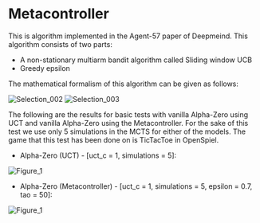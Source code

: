 # Metacontroller

This is algorithm implemented in the Agent-57 paper of Deepmeind. This algorithm consists of two parts:
* A non-stationary multiarm bandit algorithm called Sliding window UCB
* Greedy epsilon 

The mathematical formalism of this algorithm can be given as follows:

![Selection_002](https://user-images.githubusercontent.com/17771219/83939645-82451380-a7ac-11ea-9d65-340beb3db109.png)
![Selection_003](https://user-images.githubusercontent.com/17771219/83939646-82451380-a7ac-11ea-8fe9-1e34409018ec.png)

The following are the results for basic tests with vanilla Alpha-Zero using UCT and vanilla Alpha-Zero using the Metacontroller. For the sake of this test we use only 5 simulations in the MCTS for either of the models. The game that this test has been done on is TicTacToe in OpenSpiel.

* Alpha-Zero (UCT) - [uct_c = 1, simulations = 5]:

![Figure_1](https://user-images.githubusercontent.com/17771219/83939685-dbad4280-a7ac-11ea-891c-77bd94920583.png)

* Alpha-Zero (Metacontroller) - [uct_c = 1, simulations = 5, epsilon = 0.7, tao = 50]:

![Figure_1](https://user-images.githubusercontent.com/17771219/83939691-e49e1400-a7ac-11ea-99f0-c588a9309306.png)

